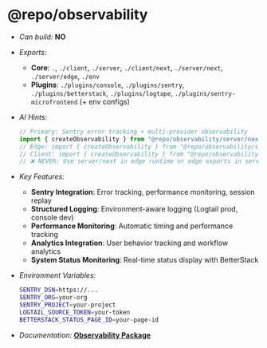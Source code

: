 # @repo/observability

- _Can build:_ **NO**

- _Exports:_
  - **Core**: `.`, `./client`, `./server`, `./client/next`, `./server/next`,
    `./server/edge`, `./env`
  - **Plugins**: `./plugins/console`, `./plugins/sentry`,
    `./plugins/betterstack`, `./plugins/logtape`,
    `./plugins/sentry-microfrontend` (+ env configs)

- _AI Hints:_

  ```typescript
  // Primary: Sentry error tracking + multi-provider observability
  import { createObservability } from "@repo/observability/server/next";
  // Edge: import { createObservability } from "@repo/observability/server/edge"
  // Client: import { createObservability } from "@repo/observability/client/next"
  // ❌ NEVER: Use server/next in edge runtime or edge exports in server components
  ```

- _Key Features:_
  - **Sentry Integration**: Error tracking, performance monitoring, session
    replay
  - **Structured Logging**: Environment-aware logging (Logtail prod, console
    dev)
  - **Performance Monitoring**: Automatic timing and performance tracking
  - **Analytics Integration**: User behavior tracking and workflow analytics
  - **System Status Monitoring**: Real-time status display with BetterStack

- _Environment Variables:_

  ```bash
  SENTRY_DSN=https://...
  SENTRY_ORG=your-org
  SENTRY_PROJECT=your-project
  LOGTAIL_SOURCE_TOKEN=your-token
  BETTERSTACK_STATUS_PAGE_ID=your-page-id
  ```

- _Documentation:_
  **[Observability Package](../apps/docs/packages/observability/overview.mdx)**
